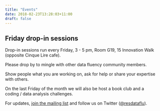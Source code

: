 ```yaml
---
title: "Events"
date: 2018-02-23T13:28:03+11:00
draft: false
---
```


## Friday drop-in sessions

Drop-in sessions run every Friday, 3 - 5 pm, Room G19, 15 Innovation Walk (opposite Cinque Lire cafe).

Please drop by to mingle with other data fluency community members.

Show people what you are working on, ask for help or share your expertise with others.

On the last Friday of the month we will also be host a book club and a coding / data analysis challenges.

For updates, [join the mailing list](http://eepurl.com/dmzhGH) 
and follow us on Twitter ([@resdataflu](https://twitter.com/resdatflu)).
